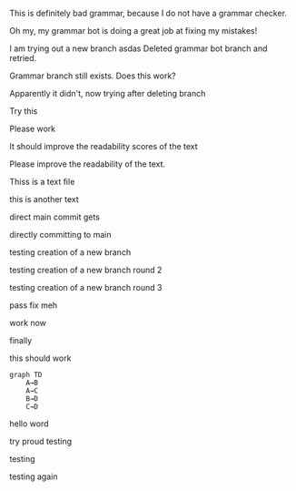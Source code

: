 This is definitely bad grammar, because I do not have a grammar checker.

Oh my, my grammar bot is doing a great job at fixing my mistakes!

I am trying out a new branch
asdas
Deleted grammar bot branch and retried.

Grammar branch still exists. Does this work?

Apparently it didn't, now trying after deleting branch

Try this

Please work


It should improve the readability scores of the text

Please improve the readability of the text.


Thiss is a text file


this is another text

direct main commit gets

directly committing to main

testing creation of a new branch

testing creation of a new branch round 2

testing creation of a new branch round 3


pass fix meh


work now


finally


this should work


```mermaid
graph TD
    A→B
    A→C
    B→D
    C→D
```

hello word


try proud
testing

testing

testing again
